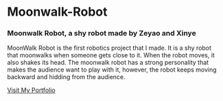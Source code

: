 # Moonwalk-Robot
### Moonwalk Robot, a shy robot made by Zeyao and Xinye

MoonWalk Robot is the first robotics project that I made. It is a shy robot that moonwalks when someone gets close to it. When the robot moves, it also shakes its head. The moonwalk robot has a strong personality that makes the audience want to play with it, however, the robot keeps moving backward and hidding from the audience.
      
[Visit My Portfolio](zeyaoli.com)
